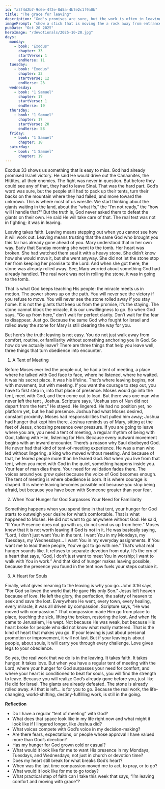 ```yaml
---
id: "a3f4d2b7-9c6e-4f2e-8d5a-4b7e2c1f9a0b"
title: "The grace for leaving"
description: "God's promises are sure, but the work is often in leaving the familiar and stepping into obedience."
imagePrompt: "show a stick that is moving the a rock away from entrance of a tomb"
pubDate: "Oct 20 2025"
heroImage: "/devotionals/2025-10-20.jpg"
days:
  monday:
    - book: "Exodus"
      chapter: 33
      startVerse: 1
      endVerse: 11
  tuesday:
    - book: "Exodus"
      chapter: 33
      startVerse: 12
      endVerse: 23
  wednesday:
    - book: "1 Samuel"
      chapter: 17
      startVerse: 1
      endVerse: 19
  thursday:
    - book: "1 Samuel"
      chapter: 17
      startVerse: 20
      endVerse: 58
  friday:
    - book: "1 Samuel"
      chapter: 18
  saturday:
    - book: "1 Samuel"
      chapter: 19
---
```


Exodus 33 shows us something that is easy to miss. God had already promised Israel victory. He said He would drive out the Canaanites, the Hittites, all their enemies. The fight was never in question. But before they could see any of that, they had to leave Sinai. That was the hard part. God’s word was sure, but the people still had to pack up their tents, turn their backs on the mountain where they had failed, and move toward the unknown. This is where most of us wrestle. We start thinking about the giants waiting in the land, about the “what ifs,” the “I’m not ready,” the “how will I handle that?” But the truth is, God never asked them to defeat the giants on their own. He said He will take care of that. The real test was not in fighting; it was in leaving.

 

Leaving takes faith. Leaving means stepping out when you cannot see how it will work out. Leaving means trusting that the same God who brought you this far has already gone ahead of you. Mary understood that in her own way. Early that Sunday morning she went to the tomb. Her heart was broken. She had watched them seal it with a heavy stone. She didn’t know how she would move it, but she went anyway. She did not let the stone stop her from keeping her promise to the Lord. And when she got there, the stone was already rolled away. See, Mary worried about something God had already handled. The real work was not in rolling the stone, it was in going to the tomb.

 

That is what God keeps teaching His people: the miracle meets us in motion. The power shows up on the path. You will never see the victory if you refuse to move. You will never see the stone rolled away if you stay home. It is not the giants that keep us from the promise, it’s the staying. The stone cannot block the miracle, it is our unwillingness to go. So when God says, “Go up from here,” don’t wait for perfect clarity. Don’t wait for the fear to disappear. Just go. Because the same God who fought for Israel and rolled away the stone for Mary is still clearing the way for you.

 
But here’s the truth: leaving is not easy. You do not just walk away from comfort, routine, or familiarity without something anchoring you in God. So how do we actually leave? There are three things that help you leave well, three things that turn obedience into encounter.

 
1. A Tent of Meeting

Before Moses ever led the people out, he had a tent of meeting,  a place where he talked with God face to face, where he listened, where he waited. It was his secret place. It was his lifeline. That’s where leaving begins, not with movement, but with meeting. If you want the courage to step out, you have to first step in, into that place of presence. Moses would go into the tent, meet with God, and then come out to lead. But there was one man who never left the tent , Joshua. Scripture says, “Joshua son of Nun did not depart from the tent.” He stayed. He lingered. He had no position yet, no platform yet, but he had presence. Joshua had what Moses desired, constant proximity. Moses had responsibilities that pulled him away; Joshua had hunger that kept him there. Joshua reminds us of Mary, sitting at the feet of Jesus, choosing presence over pressure. If you are going to leave where you are, you need a tent of meeting, a regular rhythm of being with God, talking with Him, listening for Him. Because every outward movement begins with an inward encounter. There’s a reason why Saul disobeyed God. He never had that kind of tent-of-meeting experience. He was a man who led without lingering, a king who moved without meeting. And because of that, he feared people more than he feared God. But when you live from that tent, when you meet with God in the quiet, something happens inside you. Your fear of man dies there. Your need for validation fades there. The voices around you grow quiet because the voice of God becomes enough. The tent of meeting is where obedience is born. It is where courage is shaped. It is where leaving becomes possible not because you stop being afraid, but because you have been with Someone greater than your fear.

 
2. When Your Hunger for God Surpasses Your Need for Familiarity

Something happens when you spend time in that tent, your hunger for God starts to outweigh your desire for what’s comfortable. That is what happened to Moses. He did not want to go anywhere without God. He said, “If Your Presence does not go with us, do not send us up from here.” Moses knew that it is not worth leaving if God is not in it. He was basically saying, “Lord, I don’t just want You in the tent. I want You in my Mondays, my Tuesdays, my Wednesdays… I want You in my everyday assignments. If You want me to lead these people, You’ve got to go with me.” That’s what real hunger sounds like. It refuses to separate devotion from duty. It’s the cry of a heart that says, “God, I don’t just want to meet You in worship; I want to walk with You in work.” And that kind of hunger makes leaving possible, because the presence you found in the tent now fuels your steps outside it.

 
3. A Heart for Souls

Finally, what gives meaning to the leaving is why you go. John 3:16 says, “For God so loved the world that He gave His only Son.” Jesus left heaven because of love. He left the glory, the perfection, the safety of heaven to seek and save the lost. Everywhere He went, every town, every healing, every miracle, it was all driven by compassion. Scripture says, “He was moved with compassion.” That compassion made Him go from place to place, touching the sick, lifting the broken, restoring the lost. And when He came to Jerusalem, He wept. Not because He was weak, but because His heart broke for people who did not know what really mattered. That is the kind of heart that makes you go. If your leaving is just about personal promotion or improvement, it will not last. But if your leaving is about people, about souls, it will carry you through every challenge. Love gives legs to your obedience.

 
So yes, the real work that we do is in the leaving. It takes faith. It takes hunger. It takes love. But when you have a regular tent of meeting with the Lord, where your hunger for God surpasses your need for comfort, and where your heart is conditioned to beat for souls, you will find the strength to leave. Because you will realize God’s already gone before you, just like He did for Israel. The giants are already defeated. The stone is already rolled away. All that is left… is for you to go. Because the real work, the life-changing, world-shifting, destiny-fulfilling work, is still in the going.

 
**Reflection**

- Do I have a regular “tent of meeting” with God?
- What does that space look like in my life right now and what might it look like if I lingered longer, like Joshua did?
- What voices compete with God’s voice in my decision-making?
- Are there fears, expectations, or people whose approval I have valued more than God’s direction?
- Has my hunger for God grown cold or casual?
- What would it look like for me to want His presence in my Mondays, Tuesdays, and Wednesdays; not just in church or devotion time?
- Does my heart still break for what breaks God’s heart?
- When was the last time compassion moved me to act, to pray, or to go?
- What would it look like for me to go today?
- What practical step of faith can I take this week that says, “I’m leaving comfort and moving with grace”?
